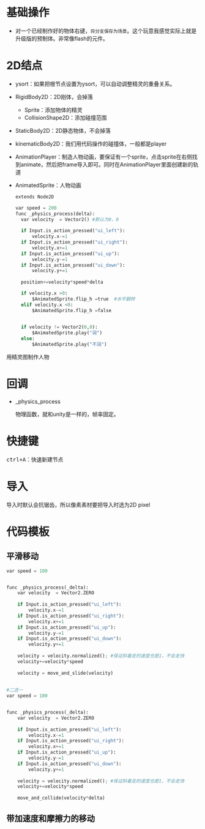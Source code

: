 # 基础操作

- 对一个已经制作好的物体右键，`将分支保存为场景`。这个玩意我感觉实际上就是升级版的预制体。非常像flash的元件。

# 2D结点



- ysort：如果把根节点设置为ysort，可以自动调整精灵的重叠关系。

- RigidBody2D：2D刚体，会掉落
  - Sprite：添加物体的精灵
  - CollisionShape2D：添加碰撞范围





- StaticBody2D：2D静态物体，不会掉落

- kinematicBody2D：我们用代码操作的碰撞体，一般都是player

- AnimationPlayer：制造人物动画，要保证有一个sprite，点击sprite在右侧找到animate，然后把frame导入即可。同时在AnimationPlayer里面创建新的轨道

  

- AnimatedSprite：人物动画

  ```python
  extends Node2D
  
  var speed = 200
  func _physics_process(delta):
  	var velocity  = Vector2() #默认为0，0
  	
  	if Input.is_action_pressed("ui_left"):
  		velocity.x-=1
  	if Input.is_action_pressed("ui_right"):
  		velocity.x+=1		
  	if Input.is_action_pressed("ui_up"):
  		velocity.y-=1	
  	if Input.is_action_pressed("ui_down"):
  		velocity.y+=1
  	
  	position+=velocity*speed*delta
  
  	if velocity.x >0:
  		$AnimatedSprite.flip_h =true  #水平翻转
  	elif velocity.x <0:
  		$AnimatedSprite.flip_h =false 
  		
  
  	if velocity != Vector2(0,0):
  		$AnimatedSprite.play("润")
  	else:
  		$AnimatedSprite.play("不润")
  
  ```





用精灵图制作人物



# 回调

- _physics_process

  物理函数，就和unity是一样的，帧率固定。

# 快捷键

<kbd>ctrl+A</kbd>：快速新建节点



# 导入

导入时默认会抗锯齿，所以像素素材要把导入时选为2D pixel





# 代码模板

## 平滑移动

```python
var speed = 100


func _physics_process(_delta):
	var velocity  = Vector2.ZERO
	
	if Input.is_action_pressed("ui_left"):
		velocity.x-=1
	if Input.is_action_pressed("ui_right"):
		velocity.x+=1		
	if Input.is_action_pressed("ui_up"):
		velocity.y-=1	
	if Input.is_action_pressed("ui_down"):
		velocity.y+=1
	
	velocity = velocity.normalized(); #保证斜着走的速度也是1，不会走快
	velocity+=velocity*speed
	
	velocity = move_and_slide(velocity)
    
    
#二选一
var speed = 100


func _physics_process(_delta):
	var velocity  = Vector2.ZERO
	
	if Input.is_action_pressed("ui_left"):
		velocity.x-=1
	if Input.is_action_pressed("ui_right"):
		velocity.x+=1		
	if Input.is_action_pressed("ui_up"):
		velocity.y-=1	
	if Input.is_action_pressed("ui_down"):
		velocity.y+=1
	
	velocity = velocity.normalized(); #保证斜着走的速度也是1，不会走快
	velocity+=velocity*speed
	
	move_and_collide(velocity*delta)
```

## 带加速度和摩擦力的移动

```python

```



